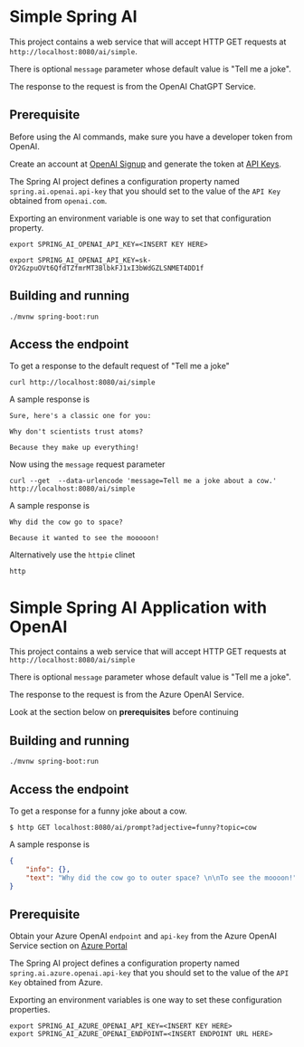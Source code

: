 # Simple Spring AI

This project contains a web service that will accept HTTP GET requests at
`http://localhost:8080/ai/simple`.

There is optional `message` parameter whose default value is "Tell me a joke".

The response to the request is from the OpenAI ChatGPT Service.

## Prerequisite

Before using the AI commands, make sure you have a developer token from OpenAI.

Create an account at [OpenAI Signup](https://platform.openai.com/signup) and generate the token at [API Keys](https://platform.openai.com/account/api-keys).

The Spring AI project defines a configuration property named `spring.ai.openai.api-key` that you should set to the value of the `API Key` obtained from `openai.com`.

Exporting an environment variable is one way to set that configuration property.
```shell
export SPRING_AI_OPENAI_API_KEY=<INSERT KEY HERE>

export SPRING_AI_OPENAI_API_KEY=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
```

## Building and running

```
./mvnw spring-boot:run
```

## Access the endpoint

To get a response to the default request of "Tell me a joke"

```shell 
curl http://localhost:8080/ai/simple
```

A sample response is 

```text
Sure, here's a classic one for you:

Why don't scientists trust atoms?

Because they make up everything!
```

Now using the `message` request parameter
```shell
curl --get  --data-urlencode 'message=Tell me a joke about a cow.' http://localhost:8080/ai/simple 
```

A sample response is

```text
Why did the cow go to space?

Because it wanted to see the mooooon!
```

Alternatively use the `httpie` clinet
```shell
http 
```

# Simple Spring AI Application with OpenAI

This project contains a web service that will accept HTTP GET requests at
`http://localhost:8080/ai/simple`

There is optional `message` parameter whose default value is "Tell me a joke".

The response to the request is from the Azure OpenAI Service.

Look at the section below on **prerequisites** before continuing

## Building and running

```
./mvnw spring-boot:run
```

## Access the endpoint

To get a response for a funny joke about a cow.

```shell
$ http GET localhost:8080/ai/prompt?adjective=funny?topic=cow
```

A sample response is

```json
{
    "info": {},
    "text": "Why did the cow go to outer space? \n\nTo see the moooon!"
}
```

## Prerequisite

Obtain your Azure OpenAI `endpoint` and `api-key` from the Azure OpenAI Service section on [Azure Portal](https://portal.azure.com)

The Spring AI project defines a configuration property named `spring.ai.azure.openai.api-key` that you should set to the value of the `API Key` obtained from Azure.

Exporting an environment variables is one way to set these configuration properties.
```shell
export SPRING_AI_AZURE_OPENAI_API_KEY=<INSERT KEY HERE>
export SPRING_AI_AZURE_OPENAI_ENDPOINT=<INSERT ENDPOINT URL HERE>
```

